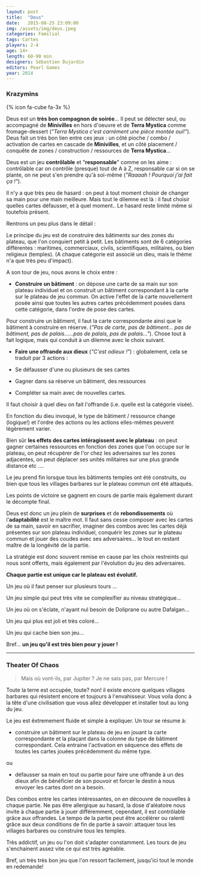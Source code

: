 ```yaml
---
layout: post
title:  "Deus"
date:   2015-08-25 23:09:00
img: /assets/img/deus.jpeg
categories: Familial
tags: Cartes
players: 2-4
age: 14+
length: 60-90 min
designers: Sébastien Dujardin
editors: Pearl Games
year: 2014
---
```


### Krazymins

{% icon fa-cube fa-3x %}

Deus est un __très bon compagnon de soirée__... Il peut se délecter seul, ou accompagné de **Minivilles** en hors d'oeuvre et de **Terra Mystica** comme fromage-dessert (*"Terra Mystica c'est carrément une pièce montée oui!"*). Deus fait un très bon lien entre ces jeux : un côté pioche / combo / activation de cartes en cascade de **Minivilles**, et un côté placement / conquête de zones / construction / ressources de **Terra Mystica**...

Deus est un jeu **contrôlable** et "**responsable**" comme on les aime : contrôlable car on contrôle (presque) tout de A à Z, responsable car si on se plante, on ne peut s'en prendre qu'à soi-même (*"Raaaah ! Pourquoi j'ai fait ça !"*).

Il n'y a que très peu de hasard : on peut à tout moment choisir de changer sa main pour une main meilleure. Mais tout le dilemne est là : il faut choisir quelles cartes défausser, et à quel moment.. Le hasard reste limité même si toutefois présent.


Rentrons un peu plus dans le détail :

Le principe du jeu est de construire des bâtiments sur des zones du plateau, que l'on conquiert petit à petit. Les bâtiments sont de 6 catégories différentes : maritimes, commerciaux, civils, scientifiques, militaires, ou bien religieux (temples). (A chaque catégorie est associé un dieu, mais le thème n'a que très peu d'impact).

A son tour de jeu, nous avons le choix entre :

- **Construire un bâtiment** : on dépose une carte de sa main sur son plateau individuel et on construit un bâtiment correspondant à la carte sur le plateau de jeu commun. On active l'effet de la carte nouvellement posée ainsi que toutes les autres cartes précédemment posées dans cette catégorie, dans l'ordre de pose des cartes.

Pour construire un bâtiment, il faut la carte correspondante ainsi que le bâtiment à construire en réserve. (*"Pas de carte, pas de bâtiment... pas de bâtiment, pas de palais......pas de palais, pas de palais..."*). Chose tout à fait logique, mais qui conduit à un dilemne avec le choix suivant.

- **Faire une offrande aux dieux** (*"C'est odieux !"*) : globalement, cela se traduit par 3 actions :

* Se défausser d'une ou plusieurs de ses cartes

* Gagner dans sa réserve un bâtiment, des ressources

* Compléter sa main avec de nouvelles cartes.

Il faut choisir à quel dieu on fait l'offrande (i.e. quelle est la catégorie visée).

En fonction du dieu invoqué, le type de bâtiment / ressource change (logique!) et l'ordre des actions ou les actions elles-mêmes peuvent légèrement varier.


Bien sûr **les effets des cartes intéragissent avec le plateau** : on peut gagner certaines ressources en fonction des zones que l'on occupe sur le plateau, on peut récupérer de l'or chez les adversaires sur les zones adjacentes, on peut déplacer ses unités militaires sur une plus grande distance etc ....

Le jeu prend fin lorsque tous les bâtiments temples ont été construits, ou bien que tous les villages barbares sur le plateau commun ont été attaqués.

Les points de victoire se gagnent en cours de partie mais également durant le décompte final.

Deus est donc un jeu plein de **surprises** et de **rebondissements** où l'**adaptabilité** est le maître mot. Il faut sans cesse composer avec les cartes de sa main, savoir en sacrifier, imaginer des combos avec les cartes déjà présentes sur son plateau individuel, conquérir les zones sur le plateau commun et jouer des coudes avec ses adversaires... le tout en restant maître de la longévité de la partie.

La stratégie est donc souvent remise en cause par les choix restreints qui nous sont offerts, mais également par l'évolution du jeu des adversaires.

**Chaque partie est unique car le plateau est évolutif.**

Un jeu où il faut penser sur plusieurs tours ...

Un jeu simple qui peut très vite se complexifier au niveau stratégique...

Un jeu où on s'éclate, n'ayant nul besoin de Doliprane ou autre Dafalgan...

Un jeu qui plus est joli et très coloré...

Un jeu qui cache bien son jeu...

Bref... **un jeu qu'il est très bien pour y jouer !**

------

### Theater Of Chaos

> Mais où vont-ils, par Jupiter ? Je ne sais pas, par Mercure !

Toute la terre est occupée, toute? non! il existe encore quelques villages barbares qui résistent encore et toujours à l'envahisseur. Vous voila donc à la tête d'une civilisation que vous allez développer et installer tout au long du jeu.

Le jeu est êxtremement fluide et simple à expliquer. Un tour se résume à:

- construire un bâtiment sur le plateau de jeu en jouant la carte correspondante et la plaçant dans la colonne du type de bâtiment correspondant. Cela entraine l'activation en séquence des effets de toutes les cartes jouées précédemment du même type.

ou

- défausser sa main en tout ou partie pour faire une offrande à un des dieux afin de bénéficier de son pouvoir et forcer le destin à nous envoyer les cartes dont on a besoin.

Des combos entre les cartes intéressantes, on en découvre de nouvelles à chaque partie. Ne pas être allergique au hasard, la dose d'aléatoire nous invite à chaque partie à jouer différemment, cependant, il est contrôlable grâce aux offrandes. Le tempo de la partie peut être accélérer ou ralenti grâce aux deux conditions de fin de partie à savoir: attaquer tous les villages barbares ou construire tous les temples.

Très addictif, un jeu ou l'on doit s'adapter constamment. Les tours de jeu s'enchainent assez vite ce qui est très agréable.

Bref, un très très bon jeu que l'on ressort facilement, jusqu'ici tout le monde en redemande!
